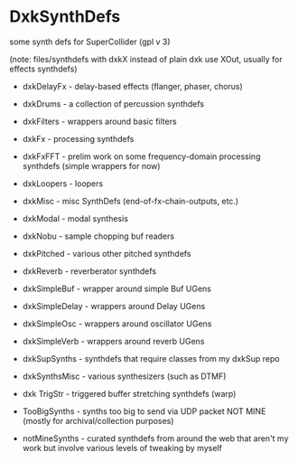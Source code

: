 # DxkSynthDefs

some synth defs for SuperCollider (gpl v 3)

(note: files/synthdefs with dxkX instead of plain dxk use XOut, usually for effects synthdefs)

- dxkDelayFx - delay-based effects (flanger, phaser, chorus)
- dxkDrums - a collection of percussion synthdefs
- dxkFilters - wrappers around basic filters 
- dxkFx - processing synthdefs
- dxkFxFFT - prelim work on some frequency-domain processing synthdefs (simple wrappers for now)
- dxkLoopers - loopers
- dxkMisc - misc SynthDefs (end-of-fx-chain-outputs, etc.)
- dxkModal - modal synthesis
- dxkNobu - sample chopping buf readers
- dxkPitched - various other pitched synthdefs
- dxkReverb - reverberator synthdefs
- dxkSimpleBuf - wrapper around simple Buf UGens
- dxkSimpleDelay - wrappers around Delay UGens
- dxkSimpleOsc - wrappers around oscillator UGens
- dxkSimpleVerb - wrappers around reverb UGens
- dxkSupSynths - synthdefs that require classes from my dxkSup repo
- dxkSynthsMisc - various synthesizers (such as DTMF)
- dxk TrigStr - triggered buffer stretching synthdefs (warp)
- TooBigSynths - synths too big to send via UDP packet
NOT MINE (mostly for archival/collection purposes)

- notMineSynths - curated synthdefs from around the web that aren't my work but involve various levels of tweaking by myself
